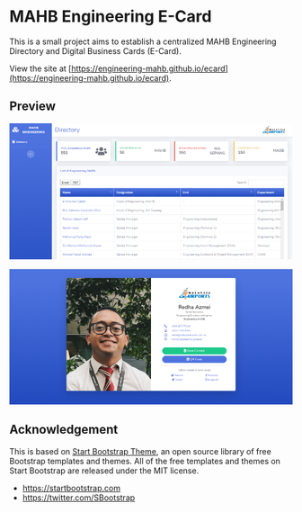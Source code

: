 # MAHB Engineering E-Card

This is a small project aims to establish a centralized MAHB Engineering Directory and Digital Business Cards (E-Card).

View the site at [https://engineering-mahb.github.io/ecard](https://engineering-mahb.github.io/ecard).

## Preview

![Preview](https://raw.githubusercontent.com/engineering-mahb/ecard/master/preview/screenshot-01.PNG)


![Preview](https://raw.githubusercontent.com/engineering-mahb/ecard/master/preview/screenshot-02.PNG)

## Acknowledgement

This is based on [Start Bootstrap Theme](https://startbootstrap.com/themes/sb-admin-2/), an open source library of free Bootstrap templates and themes. All of the free templates and themes on Start Bootstrap are released under the MIT license.

-   <https://startbootstrap.com>
-   <https://twitter.com/SBootstrap>
